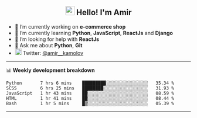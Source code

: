<h2 align="center"><img src="https://media.giphy.com/media/hvRJCLFzcasrR4ia7z/giphy.gif" width="25px"> Hello! I'm Amir</h2>

- 🔭 I’m currently working on **e-commerce shop**
- 🌱 I’m currently learning **Python**, **JavaScript**, **ReactJs** and **Django**
- 🤔 I’m looking for help with **ReactJs**
- 💬 Ask me about **Python**, **Git**
- <img alt="Amir Kamolov | Twitter" width="18px" src="https://raw.githubusercontent.com/peterthehan/peterthehan/master/assets/twitter.svg" /> Twitter: [@amir__kamolov ](https://twitter.com/amir__kamolov)

---

📊 **Weekly development breakdown**
<!--START_SECTION:waka-->
```text
Python       7 hrs 6 mins    █████████░░░░░░░░░░░░░░░░   35.34 % 
SCSS         6 hrs 25 mins   ████████░░░░░░░░░░░░░░░░░   31.93 % 
JavaScript   1 hr 43 mins    ██░░░░░░░░░░░░░░░░░░░░░░░   08.59 % 
HTML         1 hr 41 mins    ██░░░░░░░░░░░░░░░░░░░░░░░   08.44 % 
Bash         1 hr 5 mins     █▒░░░░░░░░░░░░░░░░░░░░░░░   05.39 % 
```
<!--END_SECTION:waka-->

---
